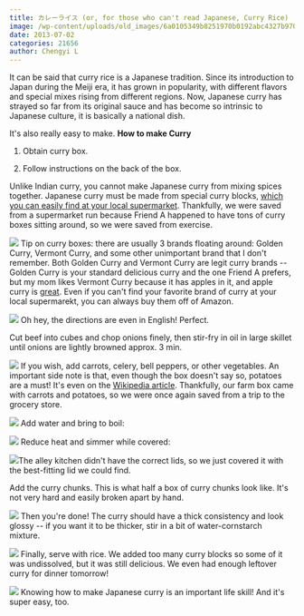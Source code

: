```yaml
---
title: カレーライス (or, for those who can't read Japanese, Curry Rice)
image: /wp-content/uploads/old_images/6a0105349b8251970b0192abc4327b970d-800wi.jpg
date: 2013-07-02
categories: 21656
author: Chengyi L
---
```


It can be said that curry rice is a Japanese tradition. Since its introduction to Japan during the Meiji era, it has grown in popularity, with different flavors and special mixes rising from different regions. Now, Japanese curry has strayed so far from its original sauce and has become so intrinsic to Japanese culture, it is basically a national dish.

It's also really easy to make. 
**How to make Curry**
1. Obtain curry box.

2. Follow instructions on the back of the box.

Unlike Indian curry, you cannot make Japanese curry from mixing spices together. Japanese curry must be made from special curry blocks, [which you can easily find at your local supermarket](https://itadakimasuanime.files.wordpress.com/2013/03/curry-mawaru-penguindrum-03-05.png). Thankfully, we were saved from a supermarket run because Friend A happened to have tons of curry boxes sitting around, so we were saved from exercise. 

![](/old_images/6a0105349b8251970b0192abba97d6970d.png)
Tip on curry boxes: there are usually 3 brands floating around: Golden Curry, Vermont Curry, and some other unimportant brand that I don't remember. Both Golden Curry and Vermont Curry are legit curry brands -- Golden Curry is your standard delicious curry and the one Friend A prefers, but my mom likes Vermont Curry because it has apples in it, and apple curry is [great](https://peterburd.files.wordpress.com/2011/07/penguindrum3-3.jpg). Even if you can't find your favorite brand of curry at your local supermarekt, you can always buy them off of Amazon.


![](/old_images/caltech_as_it_happens/6a0105349b8251970b01901e05478c970b.jpg)
Oh hey, the directions are even in English! Perfect.

Cut beef into cubes and chop onions finely, then stir-fry in oil in large skillet until onions are lightly browned approx. 3 min.


![](/old_images/caltech_as_it_happens/6a0105349b8251970b01901e05d544970b.jpg)
If you wish, add carrots, celery, bell peppers, or other vegetables. An important side note is that, even though the box doesn't say so, potatoes are a must! It's even on the [Wikipedia article](https://en.wikipedia.org/wiki/Japanese_curry). Thankfully, our farm box came with carrots and potatoes, so we were once again saved from a trip to the grocery store. 


![](/old_images/caltech_as_it_happens/6a0105349b8251970b01901e07724e970b.jpg)
Add water and bring to boil:

![](/old_images/6a0105349b8251970b019103fd6ddd970c-800wi.jpg)
Reduce heat and simmer while covered:

![](/old_images/6a0105349b8251970b019103fd6ed3970c-800wi.jpg)The alley kitchen didn't have the correct lids, so we just covered it with the best-fitting lid we could find. 

Add the curry chunks. This is what half a box of curry chunks look like. It's not very hard and easily broken apart by hand. 

![](/old_images/6a0105349b8251970b0192abc69e91970d-800wi.jpg)
 Then you're done! The curry should have a thick consistency and look glossy -- if you want it to be thicker, stir in a bit of water-cornstarch mixture. 

![](/old_images/6a0105349b8251970b01901e07829c970b-800wi.jpg)
Finally, serve with rice. We added too many curry blocks so some of it was undissolved, but it was still delicious. We even had enough leftover curry for dinner tomorrow! 

![](/old_images/6a0105349b8251970b0192abc6a585970d-800wi.jpg)
Knowing how to make Japanese curry is an important life skill! And it's super easy, too. 
